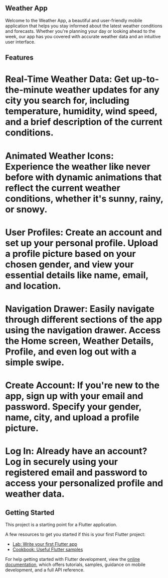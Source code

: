 ## Weather App

Welcome to the Weather App, a beautiful and user-friendly mobile application that helps you stay informed about the latest weather conditions and forecasts. Whether you're planning your day or looking ahead to the week, our app has you covered with accurate weather data and an intuitive user interface.

## Features
# Real-Time Weather Data: Get up-to-the-minute weather updates for any city you search for, including temperature, humidity, wind speed, and a brief description of the current conditions.

# Animated Weather Icons: Experience the weather like never before with dynamic animations that reflect the current weather conditions, whether it's sunny, rainy, or snowy.

# User Profiles: Create an account and set up your personal profile. Upload a profile picture based on your chosen gender, and view your essential details like name, email, and location.

# Navigation Drawer: Easily navigate through different sections of the app using the navigation drawer. Access the Home screen, Weather Details, Profile, and even log out with a simple swipe.

# Create Account: If you're new to the app, sign up with your email and password. Specify your gender, name, city, and upload a profile picture.

# Log In: Already have an account? Log in securely using your registered email and password to access your personalized profile and weather data.

## Getting Started

This project is a starting point for a Flutter application.

A few resources to get you started if this is your first Flutter project:

- [Lab: Write your first Flutter app](https://docs.flutter.dev/get-started/codelab)
- [Cookbook: Useful Flutter samples](https://docs.flutter.dev/cookbook)

For help getting started with Flutter development, view the
[online documentation](https://docs.flutter.dev/), which offers tutorials,
samples, guidance on mobile development, and a full API reference.
